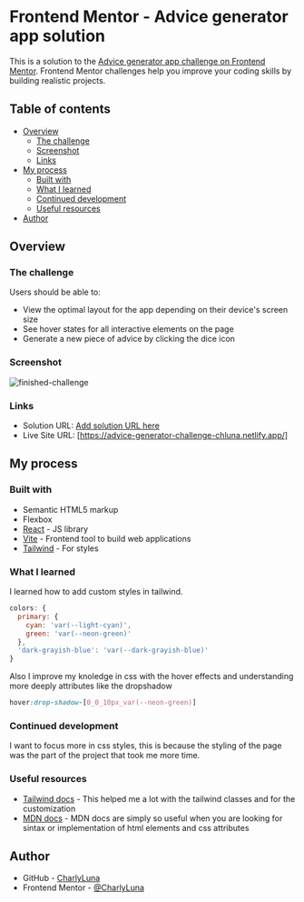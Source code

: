 # Frontend Mentor - Advice generator app solution

This is a solution to the [Advice generator app challenge on Frontend Mentor](https://www.frontendmentor.io/challenges/advice-generator-app-QdUG-13db). Frontend Mentor challenges help you improve your coding skills by building realistic projects.

## Table of contents

- [Overview](#overview)
  - [The challenge](#the-challenge)
  - [Screenshot](#screenshot)
  - [Links](#links)
- [My process](#my-process)
  - [Built with](#built-with)
  - [What I learned](#what-i-learned)
  - [Continued development](#continued-development)
  - [Useful resources](#useful-resources)
- [Author](#author)

## Overview

### The challenge

Users should be able to:

- View the optimal layout for the app depending on their device's screen size
- See hover states for all interactive elements on the page
- Generate a new piece of advice by clicking the dice icon

### Screenshot

![finished-challenge](https://github.com/CharlyLuna/react-mini-projects/assets/73366394/8f78f4af-9c5c-45db-bf02-5d9fe1f65d83)

### Links

- Solution URL: [Add solution URL here](https://your-solution-url.com)
- Live Site URL: [https://advice-generator-challenge-chluna.netlify.app/]

## My process

### Built with

- Semantic HTML5 markup
- Flexbox
- [React](https://reactjs.org/) - JS library
- [Vite](https://vitejs.dev/) - Frontend tool to build web applications
- [Tailwind](https://tailwindcss.com/) - For styles

### What I learned

I learned how to add custom styles in tailwind.
```js
colors: {
  primary: {
    cyan: 'var(--light-cyan)',
    green: 'var(--neon-green)'
  },
  'dark-grayish-blue': 'var(--dark-grayish-blue)'
}
```
Also I improve my knoledge in css with the hover effects and understanding more deeply attributes like the dropshadow
```css
hover:drop-shadow-[0_0_10px_var(--neon-green)]
```

### Continued development

I want to focus more in css styles, this is because the styling of the page was the part of the project that took me more time.

### Useful resources

- [Tailwind docs](https://tailwindcss.com/docs/configuration) - This helped me a lot with the tailwind classes and for the customization
- [MDN docs](https://developer.mozilla.org/en-US/) - MDN docs are simply so useful when you are looking for sintax or implementation of html elements and css attributes

## Author

- GitHub - [CharlyLuna](https://github.com/CharlyLuna)
- Frontend Mentor - [@CharlyLuna](https://www.frontendmentor.io/profile/CharlyLuna)
